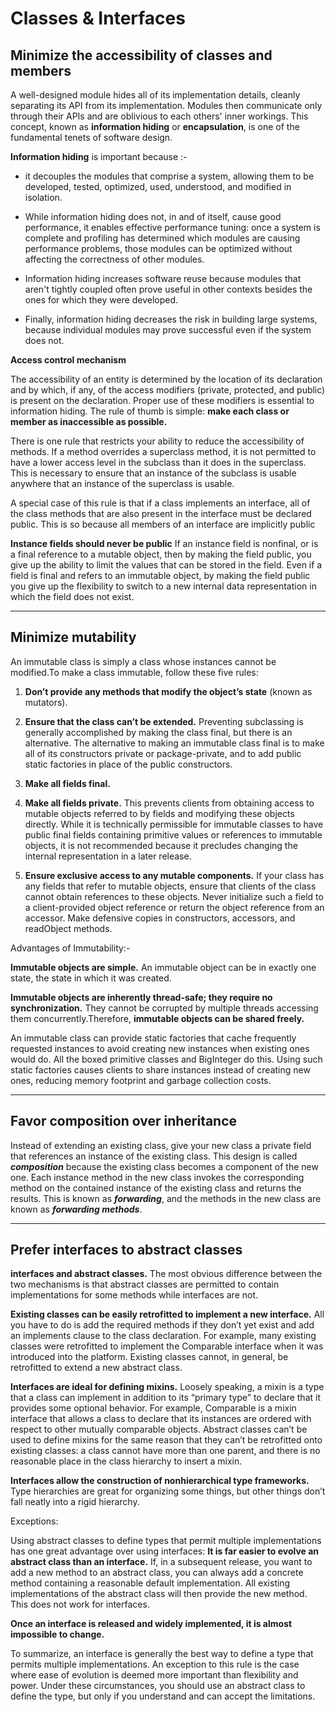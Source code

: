 # Classes & Interfaces

## Minimize the accessibility of classes and members

A well-designed module hides all of its implementation details, cleanly separating its API from its implementation.
Modules then communicate only through their APIs and are oblivious to
each others' inner workings. This concept, known as **information hiding** or **encapsulation**,
is one of the fundamental tenets of software design.

**Information hiding** is important because :-

- it decouples the modules that comprise a system, allowing them to be developed, tested, optimized, used, understood, and modified in isolation.

- While information
hiding does not, in and of itself, cause good performance, it enables effective
performance tuning: once a system is complete and profiling has determined
which modules are causing performance problems, those modules can
be optimized without affecting the correctness of other modules.

- Information hiding
increases software reuse because modules that aren't tightly coupled often
prove useful in other contexts besides the ones for which they were developed.

- Finally, information hiding decreases the risk in building large systems, because
individual modules may prove successful even if the system does not.

**Access control mechanism**

The accessibility of an entity is determined by the location of its declaration and by
which, if any, of the access modifiers (private, protected, and public) is present
on the declaration. Proper use of these modifiers is essential to information hiding.
The rule of thumb is simple: **make each class or member as inaccessible as
possible.**

There is one rule that restricts your ability to reduce the accessibility of methods.
If a method overrides a superclass method, it is not permitted to have a lower
access level in the subclass than it does in the superclass. This is
necessary to ensure that an instance of the subclass is usable anywhere that an
instance of the superclass is usable.

A special case of this rule is that if a class implements an interface, all of the class methods that are also
present in the interface must be declared public. This is so because all members of
an interface are implicitly public

**Instance fields should never be public**
If an instance field is nonfinal,
or is a final reference to a mutable object, then by making the field public,
you give up the ability to limit the values that can be stored in the field.
Even if a field is final and refers
to an immutable object, by making the field public you give up the flexibility to
switch to a new internal data representation in which the field does not exist.

---

## Minimize mutability

An immutable class is simply a class whose instances cannot be modified.To make a class immutable, follow these five rules:

1. **Don’t provide any methods that modify the object’s state** (known as mutators).

2. **Ensure that the class can’t be extended.** Preventing subclassing is generally accomplished
by making the class final, but there is an alternative. The alternative to making an immutable class final is to make all of
its constructors private or package-private, and to add public static factories in
place of the public constructors.

3. **Make all fields final.**

4. **Make all fields private.** This prevents clients from obtaining access to mutable
objects referred to by fields and modifying these objects directly. While it
is technically permissible for immutable classes to have public final fields containing
primitive values or references to immutable objects, it is not recommended
because it precludes changing the internal representation in a later
release.

5. **Ensure exclusive access to any mutable components.** If your class has any
fields that refer to mutable objects, ensure that clients of the class cannot obtain
references to these objects. Never initialize such a field to a client-provided object
reference or return the object reference from an accessor. Make defensive
copies in constructors, accessors, and readObject methods.

Advantages of Immutability:-

**Immutable objects are simple.** An immutable object can be in exactly one state, the state in which it was created.

**Immutable objects are inherently thread-safe; they require no synchronization.**
They cannot be corrupted by multiple threads accessing them concurrently.Therefore, **immutable objects can be shared freely.**

An immutable class can provide static factories  that cache frequently requested instances to avoid creating
new instances when existing ones would do. All the boxed primitive classes and
BigInteger do this. Using such static factories causes clients to share instances
instead of creating new ones, reducing memory footprint and garbage collection
costs. 


---

## Favor composition over inheritance

Instead of extending an existing class, give your new class a private field that references
an instance of the existing class. This design is called ***composition*** because the
existing class becomes a component of the new one. Each instance method in the
new class invokes the corresponding method on the contained instance of the
existing class and returns the results. This is known as ***forwarding***, and the methods
in the new class are known as ***forwarding methods***.

---

## Prefer interfaces to abstract classes

**interfaces and abstract classes.** The most obvious difference between the two mechanisms is that abstract classes are permitted
to contain implementations for some methods while interfaces are not.

**Existing classes can be easily retrofitted to implement a new interface.** All
you have to do is add the required methods if they don’t yet exist and add an
implements clause to the class declaration. For example, many existing classes
were retrofitted to implement the Comparable interface when it was introduced
into the platform. Existing classes cannot, in general, be retrofitted to extend a
new abstract class.

**Interfaces are ideal for defining mixins.** Loosely speaking, a mixin is a type
that a class can implement in addition to its “primary type” to declare that it provides
some optional behavior. For example, Comparable is a mixin interface that
allows a class to declare that its instances are ordered with respect to other mutually
comparable objects. Abstract classes can’t be used to define mixins for the same reason that they can’t
be retrofitted onto existing classes: a class cannot have more than one parent, and
there is no reasonable place in the class hierarchy to insert a mixin.

**Interfaces allow the construction of nonhierarchical type frameworks.**
Type hierarchies are great for organizing some things, but other things don’t fall
neatly into a rigid hierarchy.

Exceptions:

Using abstract classes to define types that permit multiple implementations
has one great advantage over using interfaces: **It is far easier to evolve an
abstract class than an interface.** If, in a subsequent release, you want to add a
new method to an abstract class, you can always add a concrete method containing
a reasonable default implementation. All existing implementations of the abstract
class will then provide the new method. This does not work for interfaces.

**Once an interface is released and widely implemented, it is almost impossible to change.**

To summarize, an interface is generally the best way to define a type that
permits multiple implementations. An exception to this rule is the case where ease
of evolution is deemed more important than flexibility and power. Under these
circumstances, you should use an abstract class to define the type, but only if you
understand and can accept the limitations.